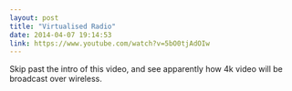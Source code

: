 ```yaml
---
layout: post
title: "Virtualised Radio"
date: 2014-04-07 19:14:53
link: https://www.youtube.com/watch?v=5bO0tjAdOIw
---
```

Skip past the intro of this video, and see apparently how 4k video will be broadcast over wireless.
